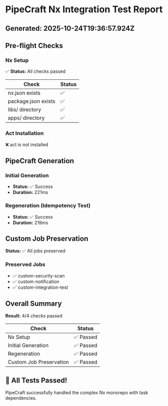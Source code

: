 # PipeCraft Nx Integration Test Report

## **Generated:** 2025-10-24T19:36:57.924Z

## Pre-flight Checks

### Nx Setup

✅ **Status:** All checks passed

| Check               | Status |
| ------------------- | ------ |
| nx.json exists      | ✅     |
| package.json exists | ✅     |
| libs/ directory     | ✅     |
| apps/ directory     | ✅     |

### Act Installation

❌ act is not installed

## PipeCraft Generation

### Initial Generation

- **Status:** ✅ Success
- **Duration:** 221ms

### Regeneration (Idempotency Test)

- **Status:** ✅ Success
- **Duration:** 219ms

## Custom Job Preservation

**Status:** ✅ All jobs preserved

### Preserved Jobs

- ✅ custom-security-scan
- ✅ custom-notification
- ✅ custom-integration-test

## Overall Summary

**Result:** 4/4 checks passed

| Check                   | Status    |
| ----------------------- | --------- |
| Nx Setup                | ✅ Passed |
| Initial Generation      | ✅ Passed |
| Regeneration            | ✅ Passed |
| Custom Job Preservation | ✅ Passed |

## 🎉 All Tests Passed!

PipeCraft successfully handled the complex Nx monorepo with task dependencies.

